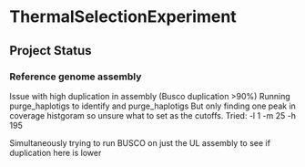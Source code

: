# ThermalSelectionExperiment
 
 ## Project Status ##
 
 ### Reference genome assembly ###
 
Issue with high duplication in assembly (Busco duplication >90%)
 Running purge_haplotigs to identify and purge_haplotigs
 But only finding one peak in coverage histgoram so unsure what to set as the cutoffs. Tried: -l 1 -m 25 -h 195
 
 Simultaneously trying to run BUSCO on just the UL assembly to see if duplication here is lower

